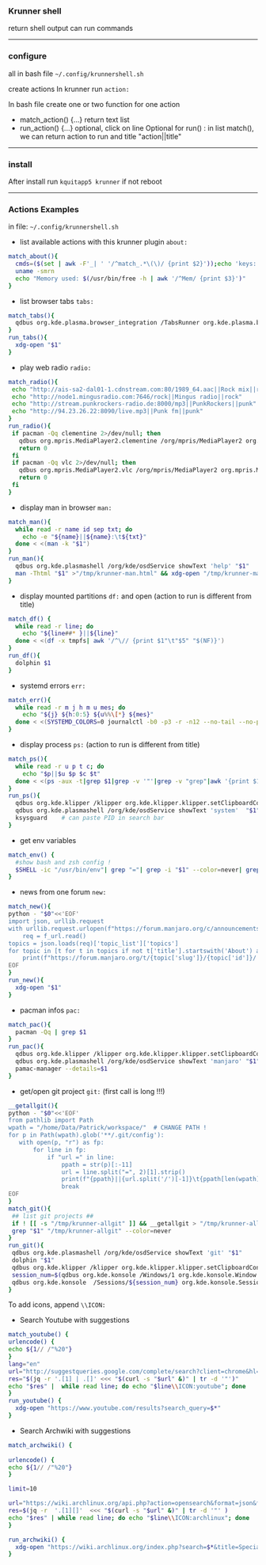### Krunner shell

return shell output
can run commands

---

### configure

all in bash file `~/.config/krunnershell.sh`


create actions
In krunner run `action:`

In bash file create one or two function for one action
 - match_action() {...}    return text list
 - run_action() {...}      optional, click on line
Optional for run() : in list match(), we can return action to run and title "action||title"

---

### install

After install run `kquitapp5 krunner` if not reboot

---

### Actions Examples

in file: `~/.config/krunnershell.sh`

 * list available actions with this krunner plugin `about:`
```bash
match_about(){
  cmds=($(set | awk -F'_| ' '/^match_.*\(\)/ {print $2}'));echo 'keys:' ${cmds[@]}
  uname -smrn
  echo "Memory used: $(/usr/bin/free -h | awk '/^Mem/ {print $3}')"
}
```

 * list browser tabs `tabs:`
```bash
match_tabs(){
  qdbus org.kde.plasma.browser_integration /TabsRunner org.kde.plasma.browser_integration.TabsRunner.GetTabs | sed 's|^title:|title:\|\||' | awk -F':' '/^(title|url)/ {print $(NF)}' | tac | awk 'ORS=NR%2?FS:RS' | sed 's|//|https://|'
}
run_tabs(){
  xdg-open "$1"
}
```

 * play web radio `radio:`
 ```bash
 match_radio(){
  echo "http://ais-sa2-dal01-1.cdnstream.com:80/1989_64.aac||Rock mix||rock"
  echo "http://node1.mingusradio.com:7646/rock||Mingus radio||rock"
  echo "http://stream.punkrockers-radio.de:8000/mp3||PunkRockers||punk"
  echo "http://94.23.26.22:8090/live.mp3||Punk fm||punk"
}
run_radio(){
  if pacman -Qq clementine 2>/dev/null; then
    qdbus org.mpris.MediaPlayer2.clementine /org/mpris/MediaPlayer2 org.mpris.MediaPlayer2.Player.OpenUri "$1" ||clementine "$1"
    return 0
  fi
  if pacman -Qq vlc 2>/dev/null; then
    qdbus org.mpris.MediaPlayer2.vlc /org/mpris/MediaPlayer2 org.mpris.MediaPlayer2.Player.OpenUri "$1" || vlc "$1"
    return 0
  fi
}
 ```

 * display man in browser `man:`
```bash
match_man(){
  while read -r name id sep txt; do
    echo -e "${name}||${name}:\t${txt}"
  done < <(man -k "$1")
}
run_man(){
  qdbus org.kde.plasmashell /org/kde/osdService showText 'help' "$1"
  man -Thtml "$1" >"/tmp/krunner-man.html" && xdg-open "/tmp/krunner-man.html"
}
```

 * display mounted partitions `df:` and open
 (action to run is different from title)
```bash
match_df() {
  while read -r line; do
    echo "${line##* }||${line}"
  done < <(df -x tmpfs| awk '/^\// {print $1"\t"$5" "$(NF)}')
}
run_df(){
  dolphin $1
}
```

 * systemd errors `err:`
```bash
match_err(){
  while read -r m j h m u mes; do
    echo "${j} ${h:0:5} ${u%%\[*} ${mes}"
  done < <(SYSTEMD_COLORS=0 journalctl -b0 -p3 -r -n12 --no-tail --no-pager)
}
```

 * display process `ps:`
 (action to run is different from title)
```bash
match_ps(){
  while read -r u p t c; do
    echo "$p||$u $p $c $t"
  done < <(ps -aux -t|grep $1|grep -v '"'|grep -v "grep"|awk '{print $1" "$2" "$8" "$(NF)}'|head -n10)
}
run_ps(){
  qdbus org.kde.klipper /klipper org.kde.klipper.klipper.setClipboardContents $1  #save PID
  qdbus org.kde.plasmashell /org/kde/osdService showText 'system'  "$1"
  ksysguard    # can paste PID in search bar
}
```

 * get env variables
```bash
match_env() {
  #show bash and zsh config !
  $SHELL -ic "/usr/bin/env"| grep "="| grep -i "$1" --color=never| grep -v "^_"
}
```

 * news from one forum `new:`
```bash
match_new(){
python - "$0"<<'EOF'
import json, urllib.request
with urllib.request.urlopen(f"https://forum.manjaro.org/c/announcements.json") as f_url:
    req = f_url.read()
topics = json.loads(req)['topic_list']['topics']
for topic in [t for t in topics if not t['title'].startswith('About') and not t['closed']]:
    print(f"https://forum.manjaro.org/t/{topic['slug']}/{topic['id']}/||{topic['fancy_title']}")
EOF
}
run_new(){
  xdg-open "$1"
}
```

 * pacman infos `pac:`
```bash
match_pac(){
  pacman -Qq | grep $1
}
run_pac(){
  qdbus org.kde.klipper /klipper org.kde.klipper.klipper.setClipboardContents $1
  qdbus org.kde.plasmashell /org/kde/osdService showText 'manjaro' "$1"
  pamac-manager --details=$1
}
```

 * get/open git project `git:`
 (first call is long !!!)
 ```bash
 __getallgit(){
python - "$0"<<'EOF'
from pathlib import Path
wpath = "/home/Data/Patrick/workspace/"  # CHANGE PATH !
for p in Path(wpath).glob('**/.git/config'):
    with open(p, "r") as fp:
        for line in fp:
            if "url =" in line:
                ppath = str(p)[:-11]
                url = line.split("=", 2)[1].strip()
                print(f"{ppath}||{url.split('/')[-1]}\t{ppath[len(wpath):]}||{url}")
                break
EOF
}
match_git(){
  ## list git projects ##
  if ! [[ -s "/tmp/krunner-allgit" ]] && __getallgit > "/tmp/krunner-allgit"    # save first run of day
  grep "$1" "/tmp/krunner-allgit" --color=never
}
run_git(){
  qdbus org.kde.plasmashell /org/kde/osdService showText 'git' "$1"
  dolphin "$1"
  qdbus org.kde.klipper /klipper org.kde.klipper.klipper.setClipboardContents "$1"
  session_num=$(qdbus org.kde.konsole /Windows/1 org.kde.konsole.Window.newSession "git" "$1")
  qdbus org.kde.konsole  /Sessions/${session_num} org.kde.konsole.Session.runCommand "git status" &
}
 ```

To add icons, append `\\ICON:`
* Search Youtube with suggestions
```bash
match_youtube() {
urlencode() {
echo ${1// /"%20"}
}
lang="en"
url="http://suggestqueries.google.com/complete/search?client=chrome&hl=$lang&gl=us&ds=yt&q=$(urlencode "$*")"
res="$(jq -r '.[1] | .[]' <<< "$(curl -s "$url" &)" | tr -d '"')"
echo "$res" |  while read line; do echo "$line\\ICON:youtube"; done
}
run_youtube() {
  xdg-open "https://www.youtube.com/results?search_query=$*"
}
```

* Search Archwiki with suggestions
```bash
match_archwiki() {
  
urlencode() {
echo ${1// /"%20"}
}

limit=10

url="https://wiki.archlinux.org/api.php?action=opensearch&format=json&formatversion=2&search=$(urlencode "$*")&namespace=0%7C3000&limit=$limit&suggest=true"
res=$(jq -r  '.[1][]'  <<< "$(curl -s "$url" &)" | tr -d '"' )
echo "$res" | while read line; do echo "$line\\ICON:archlinux"; done
}

run_archwiki() {
  xdg-open "https://wiki.archlinux.org/index.php?search=$*&title=Special%3ASearch&go=Go"
}
```
